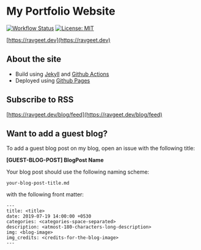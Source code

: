 # My Portfolio Website

[![Workflow Status](https://github.com/ravgeetdhillon/ravgeetdhillon.github.io/workflows/Build%20and%20Deploy/badge.svg)](https://github.com/ravgeetdhillon/ravgeetdhillon.github.io/actions)
[![License: MIT](https://img.shields.io/badge/License-MIT-yellow.svg)](https://github.com/ravgeetdhillon/ravgeetdhillon.github.io/blob/master/LICENSE)

[https://ravgeet.dev](https://ravgeet.dev)

## About the site

* Build using [Jekyll](https://jekyllrb.com) and [Github Actions](https://github.com/ravgeetdhillon/ravgeetdhillon.github.io/actions)
* Deployed using [Github Pages](https://pages.github.com/)

## Subscribe to RSS

[https://ravgeet.dev/blog/feed](https://ravgeet.dev/blog/feed)

## Want to add a guest blog?

To add a guest blog post on my blog, open an issue with the following title:

**[GUEST-BLOG-POST] BlogPost Name**

Your blog post should use the following naming scheme:

`your-blog-post-title.md`

with the following front matter:

```
---
title: <title>
date: 2019-07-19 14:00:00 +0530
categories: <categories-space-separated>
description: <atmost-180-characters-long-description>
img: <blog-image>
img_credits: <credits-for-the-blog-image>
---
```